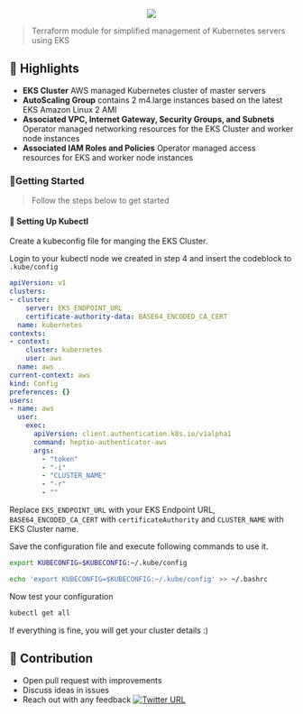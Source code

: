 <p align="center"><img src="https://i.imgur.com/7994Qdm.png" /></p>

> Terraform module for simplified management of Kubernetes servers using EKS


## 🔆 Highlights

- **EKS Cluster** AWS managed Kubernetes cluster of master servers
- **AutoScaling Group** contains 2 m4.large instances based on the latest EKS Amazon Linux 2 AMI
- **Associated VPC, Internet Gateway, Security Groups, and Subnets** Operator managed networking resources for the EKS 
Cluster and worker node instances
- **Associated IAM Roles and Policies** Operator managed access resources for EKS and worker node instances


### 🔰Getting Started

> Follow the steps below to get started

#### 🔨 Setting Up Kubectl

Create a kubeconfig file for manging the EKS Cluster. 

Login to your kubectl node we created in step 4 and insert the codeblock to `.kube/config`


```yml
apiVersion: v1
clusters:
- cluster:
    server: EKS_ENDPOINT_URL
    certificate-authority-data: BASE64_ENCODED_CA_CERT   
  name: kubernetes
contexts:
- context:
    cluster: kubernetes
    user: aws
  name: aws
current-context: aws
kind: Config
preferences: {}
users:
- name: aws
  user:
    exec:
      apiVersion: client.authentication.k8s.io/v1alpha1
      command: heptio-authenticator-aws
      args:
        - "token"
        - "-i"
        - "CLUSTER_NAME"
        - "-r"
        - ""
 ```



Replace `EKS_ENDPOINT_URL` with your EKS Endpoint URL, `BASE64_ENCODED_CA_CERT` with `certificateAuthority` and `CLUSTER_NAME` with EKS Cluster name.

Save the configuration file and execute following commands to use it.

```sh
export KUBECONFIG=$KUBECONFIG:~/.kube/config

echo 'export KUBECONFIG=$KUBECONFIG:~/.kube/config' >> ~/.bashrc
```

Now test your configuration

```sh
kubectl get all
```

If everything is fine, you will get your cluster details :)


## 👬 Contribution

- Open pull request with improvements
- Discuss ideas in issues
- Reach out with any feedback [![Twitter URL](https://img.shields.io/twitter/url/https/twitter.com/anmol_nagpal.svg?style=social&label=Follow%20%40anmol_nagpal)](https://twitter.com/anmol_nagpal)
